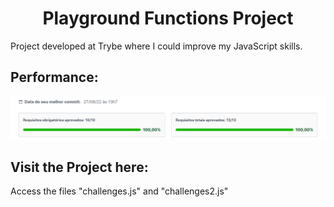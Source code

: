 <h1 align="center">Playground Functions Project</h1>
<div>Project developed at Trybe where I could improve my JavaScript skills.</div>

<h2>Performance: </h2>
<div>
  <img src="img/Aprovação.png">
</div>

<h2>Visit the Project here:</h2>
<div>Access the files "challenges.js" and "challenges2.js"</div>
